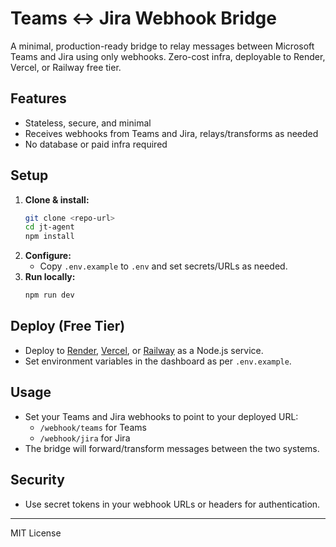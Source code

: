 # Teams ↔ Jira Webhook Bridge

A minimal, production-ready bridge to relay messages between Microsoft Teams and Jira using only webhooks. Zero-cost infra, deployable to Render, Vercel, or Railway free tier.

## Features
- Stateless, secure, and minimal
- Receives webhooks from Teams and Jira, relays/transforms as needed
- No database or paid infra required

## Setup
1. **Clone & install:**
   ```sh
   git clone <repo-url>
   cd jt-agent
   npm install
   ```
2. **Configure:**
   - Copy `.env.example` to `.env` and set secrets/URLs as needed.
3. **Run locally:**
   ```sh
   npm run dev
   ```

## Deploy (Free Tier)
- Deploy to [Render](https://render.com), [Vercel](https://vercel.com), or [Railway](https://railway.app) as a Node.js service.
- Set environment variables in the dashboard as per `.env.example`.

## Usage
- Set your Teams and Jira webhooks to point to your deployed URL:
  - `/webhook/teams` for Teams
  - `/webhook/jira` for Jira
- The bridge will forward/transform messages between the two systems.

## Security
- Use secret tokens in your webhook URLs or headers for authentication.

---
MIT License

